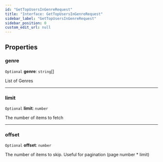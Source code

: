 ```yaml
---
id: "GetTopUsersInGenreRequest"
title: "Interface: GetTopUsersInGenreRequest"
sidebar_label: "GetTopUsersInGenreRequest"
sidebar_position: 0
custom_edit_url: null
---
```


## Properties

### genre

 `Optional` **genre**: `string`[]

List of Genres

___

### limit

 `Optional` **limit**: `number`

The number of items to fetch

___

### offset

 `Optional` **offset**: `number`

The number of items to skip. Useful for pagination (page number * limit)
